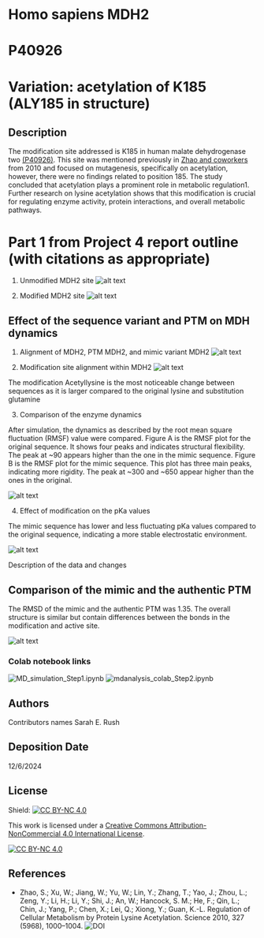 # Homo sapiens MDH2
# P40926
# Variation: acetylation of K185 (ALY185 in structure)


## Description

The modification site addressed is K185 in human malate dehydrogenase two [(P40926)](https://www.uniprot.org/uniprotkb/P40926/entry). This site was mentioned previously in [Zhao and coworkers](https://doi.org/10.1126/science.1179689) from 2010 and focused on mutagenesis, specifically on acetylation, however, there were no findings related to position 185. The study concluded that acetylation plays a prominent role in metabolic regulation1. Further research on lysine acetylation shows that this modification is crucial for regulating enzyme activity, protein interactions, and overall metabolic pathways.

# Part 1 from Project 4 report outline (with citations as appropriate)

1. Unmodified MDH2 site
![alt text](images/unmodified_site.png)

2. Modified MDH2 site
![alt text](images/Modified_ChangeSite.png)


## Effect of the sequence variant and PTM on MDH dynamics

1. Alignment of MDH2, PTM MDH2, and mimic variant MDH2
![alt text](images/superposed_original_modified_mimic.png)

2. Modification site alignment within MDH2
![alt text](images/Superposed_ChangeSite.png)

The modification Acetyllysine is the most noticeable change between sequences as it is larger compared to the original lysine and substitution glutamine

3. Comparison of the enzyme dynamics

After simulation, the dynamics as described by the root mean square fluctuation (RMSF) value were compared. Figure A is the RMSF plot for the original sequence. It shows four peaks and indicates structural flexibility. The peak at ~90 appears higher than the one in the mimic sequence. Figure B is the RMSF plot for the mimic sequence. This plot has three main peaks, indicating more rigidity. The peak at ~300 and ~650 appear higher than the ones in the original. 

![alt text](images/original_a_vs_mimic_b_RMSF.png)

4. Effect of modification on the pKa values

The mimic sequence has lower and less fluctuating pKa values compared to the original sequence, indicating a more stable electrostatic environment.

![alt text](images/Mimic_ActiveSite.png)

Description of the data and changes


## Comparison of the mimic and the authentic PTM

The RMSD of the mimic and the authentic PTM was 1.35. The overall structure is similar but contain differences between the bonds in the modification and active site.

![alt text](images/ptm_mimic_comparison.png)


### Colab notebook links
![MD_simulation_Step1.ipynb](data/colab_1/MD_simulation_Step1.ipynb)
![mdanalysis_colab_Step2.ipynb](data/colab_2/mdanalysis_colab_Step2.ipynb)


## Authors
Contributors names
Sarah E. Rush

## Deposition Date
12/6/2024

## License

Shield: [![CC BY-NC 4.0][cc-by-nc-shield]][cc-by-nc]

This work is licensed under a
[Creative Commons Attribution-NonCommercial 4.0 International License][cc-by-nc].

[![CC BY-NC 4.0][cc-by-nc-image]][cc-by-nc]

[cc-by-nc]: https://creativecommons.org/licenses/by-nc/4.0/
[cc-by-nc-image]: https://licensebuttons.net/l/by-nc/4.0/88x31.png
[cc-by-nc-shield]: https://img.shields.io/badge/License-CC%20BY--NC%204.0-lightgrey.svg


## References

* Zhao, S.; Xu, W.; Jiang, W.; Yu, W.; Lin, Y.; Zhang, T.; Yao, J.; Zhou, L.; Zeng, Y.; Li, H.; Li, Y.; Shi, J.; An, W.; Hancock, S. M.; He, F.; Qin, L.; Chin, J.; Yang, P.; Chen, X.; Lei, Q.; Xiong, Y.; Guan, K.-L. Regulation of Cellular Metabolism by Protein Lysine Acetylation. Science 2010, 327 (5968), 1000–1004.  ![DOI](https://doi.org/10.1126/science.1179689)
